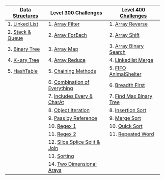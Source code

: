 | [Data Structures](https://github.com/JoelMWatson/data-structures-and-algorithms/tree/master/data-structures)                  | [Level 300 Challenges](https://github.com/JoelMWatson/data-structures-and-algorithms/tree/master/coding-challenges/301)                                   | [Level 400 Challenges](https://github.com/JoelMWatson/data-structures-and-algorithms/tree/master/coding-challenges/401)                      |
| ----------------------------------------------------------------------------------------------------------------------------- | --------------------------------------------------------------------------------------------------------------------------------------------------------- | -------------------------------------------------------------------------------------------------------------------------------------------- |
| 1. [Linked List](https://github.com/JoelMWatson/data-structures-and-algorithms/tree/master/data-structures/linkedList)        | 1. [Array Filter](https://github.com/JoelMWatson/data-structures-and-algorithms/tree/master/coding-challenges/301/array-filter)                           | 1. [Array Reverse](https://github.com/JoelMWatson/data-structures-and-algorithms/tree/master/coding-challenges/401/arrayReverse)             |
| 2. [Stack & Queue](https://github.com/JoelMWatson/data-structures-and-algorithms/tree/master/data-structures/stacksAndQueues) | 2. [Array ForEach](https://github.com/JoelMWatson/data-structures-and-algorithms/tree/master/coding-challenges/301/array-foreach)                         | 2. [Array Shift](https://github.com/JoelMWatson/data-structures-and-algorithms/tree/master/coding-challenges/401/arrayShift)                 |
| 3. [Binary Tree](https://github.com/JoelMWatson/data-structures-and-algorithms/tree/master/data-structures/binaryTree)        | 3. [Array Map](https://github.com/JoelMWatson/data-structures-and-algorithms/tree/master/coding-challenges/301/array-map)                                 | 3. [Array Binary Search](https://github.com/JoelMWatson/data-structures-and-algorithms/tree/master/coding-challenges/401/arrayBinarySearch)  |
| 4. [K-ary Tree](https://github.com/JoelMWatson/data-structures-and-algorithms/tree/master/data-structures/karyTree)           | 4. [Array Reduce](https://github.com/JoelMWatson/data-structures-and-algorithms/tree/master/coding-challenges/301/array-reduce)                           | 4. [Linkedlist Merge](https://github.com/JoelMWatson/data-structures-and-algorithms/tree/master/coding-challenges/401/llMerge)               |
| 5. [HashTable](https://github.com/JoelMWatson/data-structures-and-algorithms/tree/master/data-structures/hashtable)           | 5. [Chaining Methods](https://github.com/JoelMWatson/data-structures-and-algorithms/tree/master/coding-challenges/301/chaining-methods)                   | 5. [FIFO AnimalShelter](https://github.com/JoelMWatson/data-structures-and-algorithms/tree/master/coding-challenges/401/fifoAnimalShelter)   |
|                                                                                                                               | 6. [Combination of Everything](https://github.com/JoelMWatson/data-structures-and-algorithms/tree/master/coding-challenges/301/combination-of-everything) | 6. [Breadth First](https://github.com/JoelMWatson/data-structures-and-algorithms/tree/master/coding-challenges/401/breadthFirst)             |
|                                                                                                                               | 7. [Includes Every & CharAt](https://github.com/JoelMWatson/data-structures-and-algorithms/tree/master/coding-challenges/301/includes-every-charat)       | 7. [Find Max Binary Tree](https://github.com/JoelMWatson/data-structures-and-algorithms/tree/master/coding-challenges/401/findMaxBinaryTree) |
|                                                                                                                               | 8. [Object Iteration](https://github.com/JoelMWatson/data-structures-and-algorithms/tree/master/coding-challenges/301/object-iteration)                   | 8. [Insertion Sort](https://github.com/JoelMWatson/data-structures-and-algorithms/tree/master/coding-challenges/401/insertionSort)           |
|                                                                                                                               | 9. [Pass by Reference](https://github.com/JoelMWatson/data-structures-and-algorithms/tree/master/coding-challenges/301/pass-by-reference)                 | 9. [Merge Sort](https://github.com/JoelMWatson/data-structures-and-algorithms/tree/master/coding-challenges/401/mergeSort)                   |
|                                                                                                                               | 10. [Regex 1](https://github.com/JoelMWatson/data-structures-and-algorithms/tree/master/coding-challenges/301/regular-expressions-1)                      | 10. [Quick Sort](https://github.com/JoelMWatson/data-structures-and-algorithms/tree/master/coding-challenges/401/quickSort)                  |
|                                                                                                                               | 11. [Regex 2](https://github.com/JoelMWatson/data-structures-and-algorithms/tree/master/coding-challenges/301/regular-expressions-2)                      | 11. [Repeated Word](https://github.com/JoelMWatson/data-structures-and-algorithms/tree/master/coding-challenges/401/repeatedWord)            |
|                                                                                                                               | 12. [Slice Splice Split & Join](https://github.com/JoelMWatson/data-structures-and-algorithms/tree/master/coding-challenges/301/slice-splice-split-join)  |                                                                                                                                              |
|                                                                                                                               | 13. [Sorting](https://github.com/JoelMWatson/data-structures-and-algorithms/tree/master/coding-challenges/301/sorting)                                    |                                                                                                                                              |
|                                                                                                                               | 14. [Two Dimensional Arays](https://github.com/JoelMWatson/data-structures-and-algorithms/tree/master/coding-challenges/301/two-dimensional-arrays)       |                                                                                                                                              |
